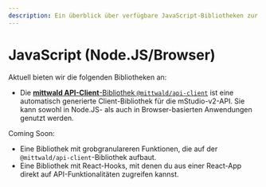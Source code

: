 ```yaml
---
description: Ein überblick über verfügbare JavaScript-Bibliotheken zur Nutzung mit der mittwald-API.
---
```


# JavaScript (Node.JS/Browser)

Aktuell bieten wir die folgenden Bibliotheken an:

- Die [**mittwald API-Client**-Bibliothek `@mittwald/api-client`](https://github.com/mittwald/api-client-js) ist eine automatisch generierte Client-Bibliothek für die mStudio-v2-API. Sie kann sowohl in Node.JS- als auch in Browser-basierten Anwendungen genutzt werden.

Coming Soon:

- Eine Bibliothek mit grobgranulareren Funktionen, die auf der `@mittwald/api-client`-Bibliothek aufbaut.
- Eine Bibliothek mit React-Hooks, mit denen du aus einer React-App direkt auf API-Funktionalitäten zugreifen kannst.

